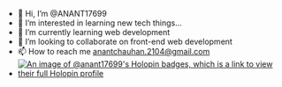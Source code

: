 - 👋 Hi, I’m @ANANT17699
- 👀 I’m interested in learning new tech things...
- 🌱 I’m currently learning web development
- 💞️ I’m looking to collaborate on front-end web development
- 📫 How to reach me anantchauhan.2104@gmail.com
- [![An image of @anant17699's Holopin badges, which is a link to view their full Holopin profile](https://holopin.me/anant17699)](https://holopin.io/@anant17699)

<!---
ANANT17699/ANANT17699 is a ✨ special ✨ repository because its `README.md` (this file) appears on your GitHub profile.
You can click the Preview link to take a look at your changes.
--->
